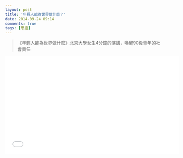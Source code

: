 ```yaml
---
layout: post
title: '年輕人能為世界做什麼？'
date: 2014-09-24 09:14
comments: true
tags: [思語]
---
```

> 《年輕人能為世界做什麼》北京大學女生4分鐘的演講，喚醒90後青年的社會責任

<iframe width="560" height="315" src="//www.youtube.com/embed/FORqknJeFQo" frameborder="0" allowfullscreen></iframe>
<br />